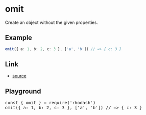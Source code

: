 <script setup>import RunKit from './components/RunKit.vue'</script>

# omit

Create an object without the given properties.

## Example

```ts
omit({ a: 1, b: 2, c: 3 }, ['a', 'b']) // => { c: 3 }
```

## Link

- [source](https://github.com/KoichiKiyokawa/rhodash/blob/main/src/omit.ts)

## Playground

<RunKit>
<pre>
const { omit } = require('rhodash')
omit({ a: 1, b: 2, c: 3 }, ['a', 'b']) // => { c: 3 }
</pre>
</RunKit>

